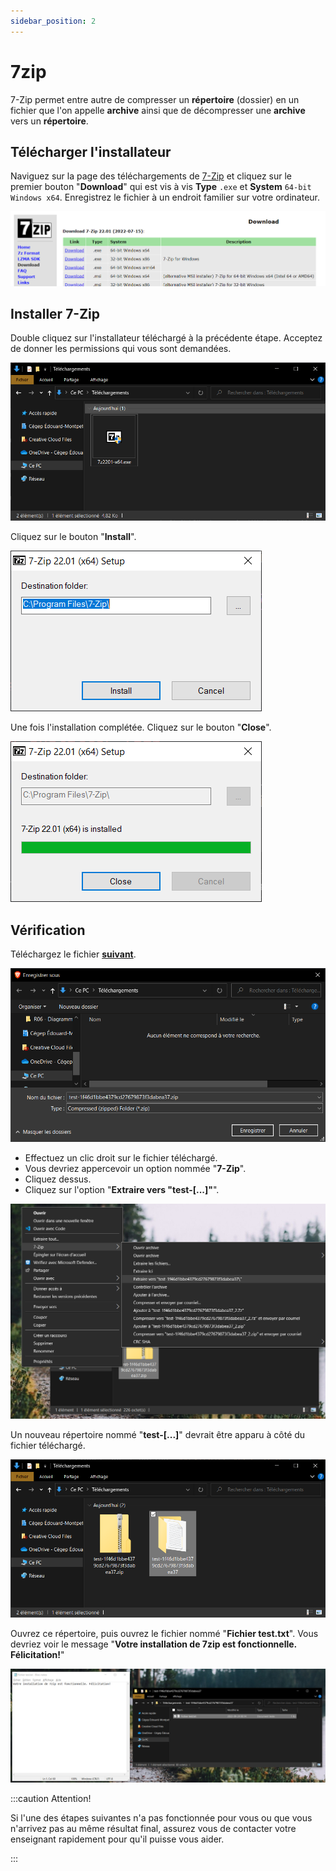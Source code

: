 ```yaml
---
sidebar_position: 2
---
```


# 7zip

7-Zip permet entre autre de compresser un **répertoire** (dossier) en un fichier que l'on appelle **archive** ainsi que de décompresser une **archive** vers un **répertoire**.

## Télécharger l'installateur

Naviguez sur la page des téléchargements de [7-Zip](https://www.7-zip.org/download.html) et cliquez sur le premier bouton "**Download**" qui est vis à vis **Type** `.exe` et **System** `64-bit Windows x64`. Enregistrez le fichier à un endroit familier sur votre ordinateur.

![Page téléchargement](_02-7-zip/_page-telechargement.png)

## Installer 7-Zip

Double cliquez sur l'installateur téléchargé à la précédente étape. Acceptez de donner les permissions qui vous sont demandées.

![Explorateur fichier](_02-7-zip/_explorateur-fichier.png)

Cliquez sur le bouton "**Install**".

![Installateur](_02-7-zip/_installateur.png)

Une fois l'installation complétée. Cliquez sur le bouton "**Close**".

![Installatio complete](_02-7-zip/_installation-complete.png)

## Vérification

Téléchargez le fichier **[suivant](@site/static/file/test.zip)**.

![Télécharger le fichier test](_02-7-zip/_telecharger-fichier-test.png)

- Effectuez un clic droit sur le fichier téléchargé.
- Vous devriez appercevoir un option nommée "**7-Zip**".
- Cliquez dessus.
- Cliquez sur l'option "**Extraire vers "test-[...]"**".

![Clic droit](_02-7-zip/_clic-droit.png)

Un nouveau répertoire nommé "**test-[...]**" devrait être apparu à côté du fichier téléchargé.

![Dossier extrait](_02-7-zip/_dossier-extrait.png)

Ouvrez ce répertoire, puis ouvrez le fichier nommé "**Fichier test.txt**". Vous devriez voir le message "**Votre installation de 7zip est fonctionnelle. Félicitation!**"

![Fichier test](_02-7-zip/_fichier-test.png)

:::caution Attention!

Si l'une des étapes suivantes n'a pas fonctionnée pour vous ou que vous n'arrivez pas au même résultat final, assurez vous de contacter votre enseignant rapidement pour qu'il puisse vous aider.

:::
